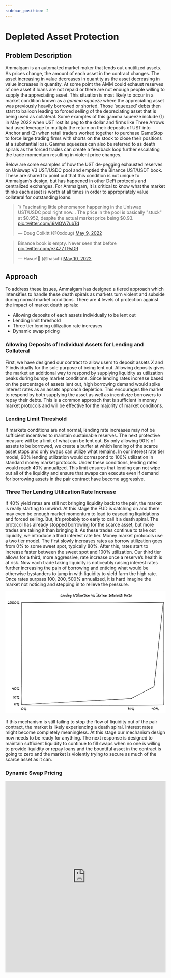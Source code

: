 ```yaml
---
sidebar_position: 2
---
```


# Depleted Asset Protection

## Problem Description

Ammalgam is an automated market maker that lends out unutilized assets. As prices change, the amount of each asset in the contract changes. The asset increasing in value decreases in quantity as the asset decreasing in value increases in quantity. At some point the AMM could exhaust reserves of one asset if loans are not repaid or there are not enough people willing to supply the appreciating asset. This situation is most likely to occur in a market condition known as a *gamma squeeze* where the appreciating asset was previously heavily borrowed or shorted. Those ‘squeezed’ debts then start to balloon leading to forced selling of the depreciating asset that is being used as collateral. Some examples of this gamma squeeze include (1) in May 2022 when UST lost its peg to the dollar and firms like Three Arrows had used leverage to multiply the return on their deposits of UST into Anchor and (2) when retail traders worked together to purchase GameStop to force large trading firms with shorts on the stock to close their positions at a substantial loss. Gamma squeezes can also be referred to as death spirals as the forced trades can create a feedback loop further escalating the trade momentum resulting in violent price changes.

Below are some examples of how the UST de-pegging exhausted reserves on Uniswap V3 UST/USDC pool and emptied the Binance UST/USDT book. These are shared to point out that this condition is not unique to Ammalgam’s design, but has happened in other DeFi protocols and centralized exchanges. For Ammalgam, it is critical to know what the market thinks each asset is worth at all times in order to appropriately value collateral for outstanding loans.

<blockquote class="twitter-tweet"><p lang="en" dir="ltr">1/ Fascinating little phenomenon happening in the Uniswap UST/USDC pool right now... The price in the pool is basically &quot;stuck&quot; at $0.952, despite the actual market price being $0.93. <a href="https://t.co/i6MQW7ubTd">pic.twitter.com/i6MQW7ubTd</a></p>&mdash; Doug Colkitt (@0xdoug) <a href="https://twitter.com/0xdoug/status/1523782169276997633?ref_src=twsrc%5Etfw">May 9, 2022</a></blockquote> 

<blockquote class="twitter-tweet"><p lang="en" dir="ltr">Binance book is empty. Never seen that before <a href="https://t.co/ez4ZZT9sDR">pic.twitter.com/ez4ZZT9sDR</a></p>&mdash; Hasu⚡️🤖 (@hasufl) <a href="https://twitter.com/hasufl/status/1523817151471230976?ref_src=twsrc%5Etfw">May 10, 2022</a></blockquote> <script async src="https://platform.twitter.com/widgets.js" charset="utf-8"></script>

<script async src="https://platform.twitter.com/widgets.js" charset="utf-8"></script>


## Approach

To address these issues, Ammalgam has designed a tiered approach which intensifies to handle these death spirals as markets turn violent and subside during normal market conditions.  There are 4 levels of protection against the impact of market death spirals:

- Allowing deposits of each assets individually to be lent out
- Lending limit threshold
- Three tier lending utilization rate increases
- Dynamic swap pricing

### Allowing Deposits of Individual Assets for Lending and Collateral

First, we have designed our contract to allow users to deposit assets $X$ and $Y$ individually for the sole purpose of being lent out. Allowing deposits gives the market an additional way to respond by supplying liquidity as utilization peaks during bumpy market conditions. Since lending rates increase based on the percentage of assets lent out, high borrowing demand would spike interest rates as an assets approach depletion. This encourages the market to respond by both supplying the asset as well as incentivize borrowers to repay their debts. This is a common approach that is sufficient in money market protocols and will be effective for the majority of market conditions.

### Lending Limit Threshold

If markets conditions are not normal, lending rate increases may not be sufficient incentives to maintain sustainable reserves. The next protective measure will be a limit of what can be lent out. By only allowing 90% of assets to be borrowed, we create a buffer at which lending of the scarce asset stops and only swaps can utilize what remains. In our interest rate tier model, 90% lending utilization would correspond to 100% utilization in standard money market protocols. Under these conditions, lending rates would reach 40% annualized. This limit ensures that lending can not wipe out all of the liquidity and ensure that swaps can execute even if demand for borrowing assets in the pair contract have become aggressive. 

### Three Tier Lending Utilization Rate Increase

If 40% yield rates are still not bringing liquidity back to the pair, the market is really starting to unwind. At this stage the FUD is catching on and there may even be enough market momentum to lead to cascading liquidations and forced selling. But, it’s probably too early to call it a death spiral. The protocol has already stopped borrowing for the scarce asset, but more trades are taking it than bringing it. As these trades continue to take out liquidity, we introduce a third interest rate tier. Money market protocols use a two tier model. The first slowly increases rates as borrow utilization goes from 0% to some sweet spot, typically 80%. After this, rates start to increase faster between the sweet spot and 100% utilization. Our third tier allows for a third, more aggressive, rate increase once a reserve’s health is at risk. Now each trade taking liquidity is noticeably raising interest rates further increasing the pain of borrowing and enticing what would be otherwise bystanders to jump in with liquidity to yield farm the high rate. Once rates surpass 100, 200, 500% annualized, it is hard imagine the market not noticing and stepping in to relieve the pressure.

![Lending Utilization vs Borrowing Interest Rate](./LendingUtilizationVsInterestRate.png)

If this mechanism is still failing to stop the flow of liquidity out of the pair contract, the market is likely experiencing a death spiral. Interest rates might become completely meaningless. At this stage our mechanism design now needs to be ready for anything. The next response is designed to maintain sufficient liquidity to continue to fill swaps when no one is willing to provide liquidity or repay loans and the bountiful asset in the contract is going to zero and the market is violently trying to secure as much of the scarce asset as it can. 

### Dynamic Swap Pricing
 
<iframe src="https://www.desmos.com/calculator/btodxumiqu?embed" frameborder="0" allowfullscreen width="100%" height="600"></iframe>

